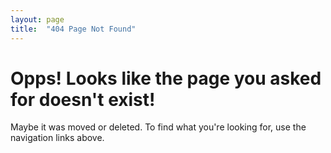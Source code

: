 ```yaml
---
layout: page
title:  "404 Page Not Found"
---
```

# Opps! Looks like the page you asked for doesn't exist!
Maybe it was moved or deleted. To find what you're looking for, use the navigation links above.

